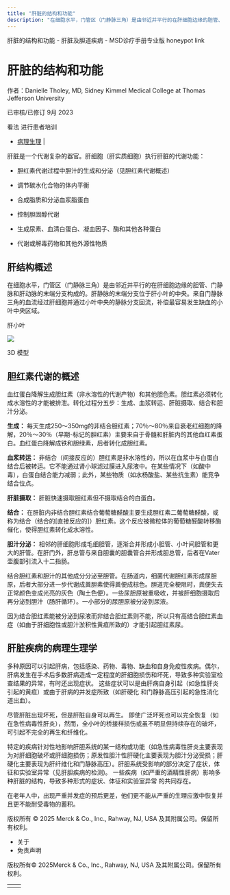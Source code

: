```yaml
---
title: "肝脏的结构和功能"
description: "在细胞水平，门管区（门静脉三角）是由邻近并平行的在肝细胞边缘的胆管、门静脉和肝动脉的末端分支构成的。肝静脉的末端分支位于肝小叶的中央。来自门静脉三角的血流经过肝细胞并通过小叶中央的静脉分支回流，补偿最容易发生缺血的小叶中央区域。"
---
```


﻿肝脏的结构和功能 \- 肝脏及胆道疾病 \- MSD诊疗手册专业版 honeypot link

# 肝脏的结构和功能

作者：Danielle Tholey, MD, Sidney Kimmel Medical College at Thomas Jefferson University

已审核/已修订 9月 2023

看法 进行患者培训

- [病理生理](#病理生理_v896788_zh) \|

肝脏是一个代谢复杂的器官。肝细胞（肝实质细胞）执行肝脏的代谢功能：

- 胆红素代谢过程中胆汁的生成和分泌（见胆红素代谢概述）

- 调节碳水化合物的体内平衡

- 合成脂质和分泌血浆脂蛋白

- 控制胆固醇代谢

- 生成尿素、血清白蛋白、凝血因子、酶和其他各种蛋白

- 代谢或解毒药物和其他外源性物质


## 肝结构概述

在细胞水平，门管区（门静脉三角）是由邻近并平行的在肝细胞边缘的胆管、门静脉和肝动脉的末端分支构成的。肝静脉的末端分支位于肝小叶的中央。来自门静脉三角的血流经过肝细胞并通过小叶中央的静脉分支回流，补偿最容易发生缺血的小叶中央区域。

肝小叶

![](https://edge.sitecorecloud.io/mmanual-ssq1ci05/media/professional/images/b/i/o/biodigital-human-hepatic-nodules-pv-sized_zh.jpg?thn=0&sc_lang=zh&mw=500)

3D 模型

## 胆红素代谢的概述

血红蛋白降解生成胆红素（非水溶性的代谢产物）和其他胆色素。胆红素必须转化成水溶性的才能被排泄。转化过程分五步：生成、血浆转运、肝脏摄取、结合和胆汁分泌。

**生成：** 每天生成250～350mg的非结合胆红素；70％～80％来自衰老红细胞的降解，20％～30％（早期-标记的胆红素）主要来自于骨髓和肝脏内的其他血红素蛋白。血红蛋白降解成铁和胆绿素，后者转化成胆红素。

**血浆转运：** 非结合（间接反应的）胆红素是非水溶性的，所以在血浆中与白蛋白结合后被转运。它不能通过肾小球滤过膜进入尿液中。在某些情况下（如酸中毒），白蛋白结合能力减弱；此外，某些物质（如水杨酸盐、某些抗生素）能竞争结合位点。

**肝脏摄取：** 肝脏快速摄取胆红素但不摄取结合的白蛋白。

**结合：** 在肝脏内非结合胆红素结合葡萄糖醛酸主要生成胆红素二葡萄糖醛酸，或称为结合（结合的\[直接反应的\]）胆红素。这个反应被微粒体的葡萄糖醛酸转移酶催化，使得胆红素转化成水溶性。

**胆汁分泌：** 相邻的肝细胞形成毛细胆管，逐渐合并形成小胆管、小叶间胆管和更大的肝管。在肝门外，肝总管与来自胆囊的胆囊管合并形成胆总管，后者在Vater壶腹部引流入十二指肠。

结合胆红素和胆汁的其他成分分泌至胆管。在肠道内，细菌代谢胆红素形成尿胆原，后者大部分进一步代谢成粪胆素使得粪便成棕色。胆道完全梗阻时，粪便失去正常颜色变成光亮的灰色（陶土色便）。一些尿胆原被重吸收，并被肝细胞摄取后再分泌到胆汁（肠肝循环）。一小部分的尿胆原被分泌到尿液。

因为结合胆红素能被分泌到尿液而非结合胆红素则不能，所以只有高结合胆红素血症（如由于肝细胞性或胆汁淤积性黄疸所致的）才能引起胆红素尿。

## 肝脏疾病的病理生理学

多种原因可以引起肝病，包括感染、药物、毒物、缺血和自身免疫性疾病。偶尔，肝病发生在手术后多数肝病造成一定程度的肝细胞损伤和坏死，导致多种实验室检查结果的异常，有时还出现症状。 这些症状可以是由肝病自身引起（如急性肝炎引起的黄疸）或由于肝病的并发症所致（如肝硬化 和门静脉高压引起的急性消化道出血）。

尽管肝脏出现坏死，但是肝脏自身可以再生。 即使广泛坏死也可以完全恢复（如在急性病毒性肝炎），然而，全小叶的桥接样损伤或虽不明显但持续存在的破坏，可引起不完全的再生和纤维化。

特定的疾病针对性地影响肝胆系统的某一结构或功能（如急性病毒性肝炎主要表现为对肝细胞破坏或肝细胞损伤；原发性胆汁性肝硬化主要表现为胆汁分泌受损；肝硬化主要表现为肝纤维化和门静脉高压）。肝胆系统受影响的部分决定了症状，体征和实验室异常（见肝胆疾病的检测)。 一些疾病（如严重的酒精性肝病）影响多种肝脏的结构，导致多种形式的症状、体征和实验室异常 的共同存在。

在老年人中，出现严重并发症的预后更差，他们更不能从严重的生理应激中恢复并且更不能耐受毒物的蓄积。



版权所有 © 2025
Merck & Co., Inc., Rahway, NJ, USA 及其附属公司。保留所有权利。

- 关于
- 免责声明

版权所有© 2025Merck & Co., Inc., Rahway, NJ, USA 及其附属公司。保留所有权利。

|     |     |
| --- | --- |
|  |  |